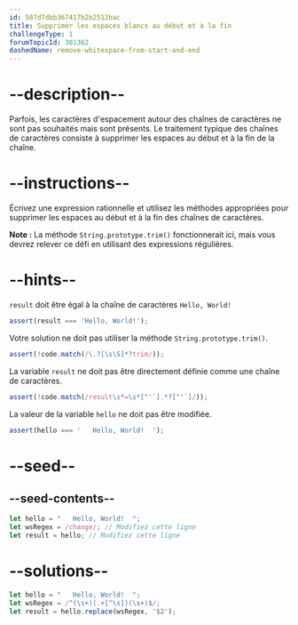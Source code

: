 ```yaml
---
id: 587d7dbb367417b2b2512bac
title: Supprimer les espaces blancs au début et à la fin
challengeType: 1
forumTopicId: 301362
dashedName: remove-whitespace-from-start-and-end
---
```


# --description--

Parfois, les caractères d'espacement autour des chaînes de caractères ne sont pas souhaités mais sont présents. Le traitement typique des chaînes de caractères consiste à supprimer les espaces au début et à la fin de la chaîne.

# --instructions--

Écrivez une expression rationnelle et utilisez les méthodes appropriées pour supprimer les espaces au début et à la fin des chaînes de caractères.

**Note :** La méthode `String.prototype.trim()` fonctionnerait ici, mais vous devrez relever ce défi en utilisant des expressions régulières.

# --hints--

`result` doit être égal à la chaîne de caractères `Hello, World!`

```js
assert(result === 'Hello, World!');
```

Votre solution ne doit pas utiliser la méthode `String.prototype.trim()`.

```js
assert(!code.match(/\.?[\s\S]*?trim/));
```

La variable `result` ne doit pas être directement définie comme une chaîne de caractères.

```js
assert(!code.match(/result\s*=\s*["'`].*?["'`]/));
```

La valeur de la variable `hello` ne doit pas être modifiée.

```js
assert(hello === '   Hello, World!  ');
```

# --seed--

## --seed-contents--

```js
let hello = "   Hello, World!  ";
let wsRegex = /change/; // Modifiez cette ligne
let result = hello; // Modifiez cette ligne
```

# --solutions--

```js
let hello = "   Hello, World!  ";
let wsRegex = /^(\s+)(.+[^\s])(\s+)$/;
let result = hello.replace(wsRegex, '$2');
```
